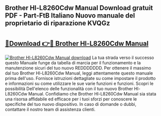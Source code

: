 ## Brother Hl-L8260Cdw Manual Download gratuit PDF - Part-FtB Italiano Nuovo manuale del proprietario di riparazione KVQGz

# <h2><a href="http://dfgjqw7.blite.top/?on=Brother+Hl-L8260Cdw+Manual">🔗Download 👉🔴 Brother Hl-L8260Cdw Manual</a></h2>

[![Brother Hl-L8260Cdw Manual download](https://i.imgur.com/lujVjoI.png)](http://dfgjqw7.blite.top/?on=Brother+Hl-L8260Cdw+Manual)
La tua strada verso il successo questo Manuale funge da tabella di marcia per il funzionamento e la manutenzione sicuri del tuo nuovo REDDDDDDD. Per ottenere il massimo dal tuo Brother Hl-L8260Cdw Manual, leggi attentamente questo manuale prima dell'uso. Fornisce istruzioni dettagliate su come impostare il prodotto e informazioni su come utilizzare le sue varie funzioni e funzioni. Scopri le possibilità Dell'elenco delle funzionalità con il tuo nuovo Brother Hl-L8260Cdw Manual. Confidiamo che Brother Hl-L8260Cdw Manual sia stata una risorsa affidabile ed efficace per i tuoi sforzi per conoscere le specifiche del tuo nuovo dispositivo. In caso di domande o dubbi, contattare il nostro team di assistenza clienti.
